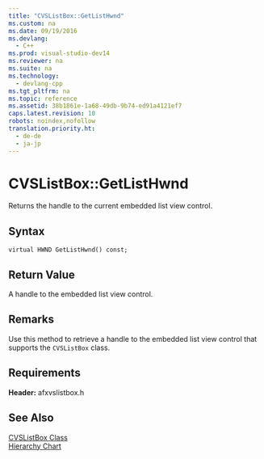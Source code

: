 ```yaml
---
title: "CVSListBox::GetListHwnd"
ms.custom: na
ms.date: 09/19/2016
ms.devlang: 
  - C++
ms.prod: visual-studio-dev14
ms.reviewer: na
ms.suite: na
ms.technology: 
  - devlang-cpp
ms.tgt_pltfrm: na
ms.topic: reference
ms.assetid: 38b1861e-1a68-49db-9b74-ed91a4121ef7
caps.latest.revision: 10
robots: noindex,nofollow
translation.priority.ht: 
  - de-de
  - ja-jp
---
```

# CVSListBox::GetListHwnd
Returns the handle to the current embedded list view control.  
  
## Syntax  
  
```  
virtual HWND GetListHwnd() const;  
```  
  
## Return Value  
 A handle to the embedded list view control.  
  
## Remarks  
 Use this method to retrieve a handle to the embedded list view control that supports the `CVSListBox` class.  
  
## Requirements  
 **Header:** afxvslistbox.h  
  
## See Also  
 [CVSListBox Class](../vs140/CVSListBox-Class.md)   
 [Hierarchy Chart](../vs140/Hierarchy-Chart.md)